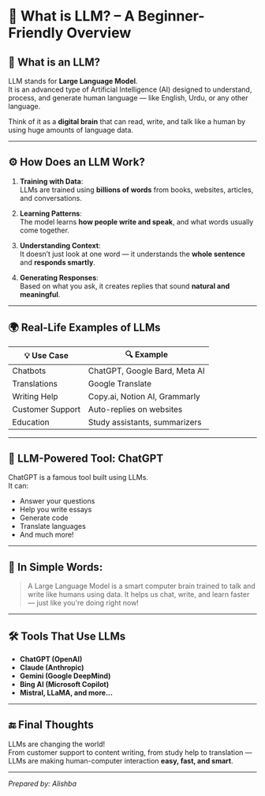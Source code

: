 # 📘 What is LLM? – A Beginner-Friendly Overview

## 🧠 What is an LLM?

LLM stands for **Large Language Model**.  
It is an advanced type of Artificial Intelligence (AI) designed to understand, process, and generate human language — like English, Urdu, or any other language.

Think of it as a **digital brain** that can read, write, and talk like a human by using huge amounts of language data.

---

## ⚙️ How Does an LLM Work?

1. **Training with Data**:  
   LLMs are trained using **billions of words** from books, websites, articles, and conversations.

2. **Learning Patterns**:  
   The model learns **how people write and speak**, and what words usually come together.

3. **Understanding Context**:  
   It doesn’t just look at one word — it understands the **whole sentence** and **responds smartly**.

4. **Generating Responses**:  
   Based on what you ask, it creates replies that sound **natural and meaningful**.

---

## 🌍 Real-Life Examples of LLMs

| 💡 Use Case | 🔍 Example |
|------------|-----------|
| Chatbots | ChatGPT, Google Bard, Meta AI |
| Translations | Google Translate |
| Writing Help | Copy.ai, Notion AI, Grammarly |
| Customer Support | Auto-replies on websites |
| Education | Study assistants, summarizers |

---

## 🤖 LLM-Powered Tool: ChatGPT

ChatGPT is a famous tool built using LLMs.  
It can:

- Answer your questions
- Help you write essays
- Generate code
- Translate languages
- And much more!

---

## 📌 In Simple Words:

> A Large Language Model is a smart computer brain trained to talk and write like humans using data. It helps us chat, write, and learn faster — just like you're doing right now!

---

## 🛠️ Tools That Use LLMs

- **ChatGPT (OpenAI)**
- **Claude (Anthropic)**
- **Gemini (Google DeepMind)**
- **Bing AI (Microsoft Copilot)**
- **Mistral, LLaMA, and more...**

---

## 🔚 Final Thoughts

LLMs are changing the world!  
From customer support to content writing, from study help to translation — LLMs are making human-computer interaction **easy, fast, and smart**.

---

*Prepared by: Alishba*
